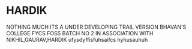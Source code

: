 # HARDIK
NOTHING MUCH
ITS A UNDER DEVELOPING TRAIL VERSION
BHAVAN'S COLLEGE
FYCS FOSS BATCH NO 2
IN ASSOCIATION WITH NIKHIL,GAURAV,HARDIK
ufysdyffisfuhsaifcs
hyhusauhuh
